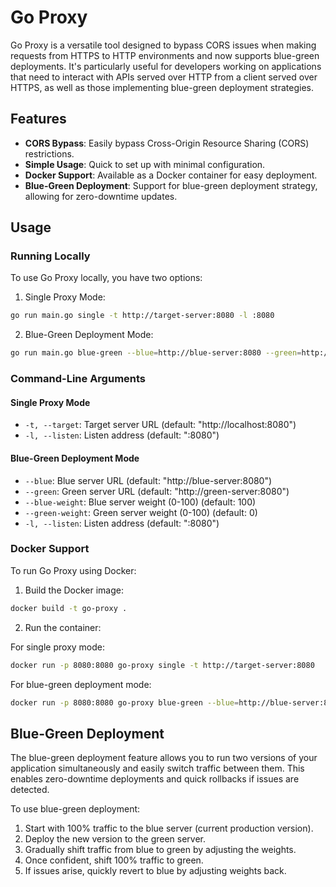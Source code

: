 # Go Proxy

Go Proxy is a versatile tool designed to bypass CORS issues when making requests from HTTPS to HTTP environments and now supports blue-green deployments. It's particularly useful for developers working on applications that need to interact with APIs served over HTTP from a client served over HTTPS, as well as those implementing blue-green deployment strategies.

## Features

- **CORS Bypass**: Easily bypass Cross-Origin Resource Sharing (CORS) restrictions.
- **Simple Usage**: Quick to set up with minimal configuration.
- **Docker Support**: Available as a Docker container for easy deployment.
- **Blue-Green Deployment**: Support for blue-green deployment strategy, allowing for zero-downtime updates.

## Usage

### Running Locally

To use Go Proxy locally, you have two options:

1. Single Proxy Mode:

```bash
go run main.go single -t http://target-server:8080 -l :8080
```

2. Blue-Green Deployment Mode:

```bash
go run main.go blue-green --blue=http://blue-server:8080 --green=http://green-server:8080 --blue-weight=100 --green-weight=0 -l :8080
```

### Command-Line Arguments

#### Single Proxy Mode

- `-t, --target`: Target server URL (default: "http://localhost:8080")
- `-l, --listen`: Listen address (default: ":8080")

#### Blue-Green Deployment Mode

- `--blue`: Blue server URL (default: "http://blue-server:8080")
- `--green`: Green server URL (default: "http://green-server:8080")
- `--blue-weight`: Blue server weight (0-100) (default: 100)
- `--green-weight`: Green server weight (0-100) (default: 0)
- `-l, --listen`: Listen address (default: ":8080")

### Docker Support

To run Go Proxy using Docker:

1. Build the Docker image:

```bash
docker build -t go-proxy .
```

2. Run the container:

For single proxy mode:
```bash
docker run -p 8080:8080 go-proxy single -t http://target-server:8080
```

For blue-green deployment mode:
```bash
docker run -p 8080:8080 go-proxy blue-green --blue=http://blue-server:8080 --green=http://green-server:8080 --blue-weight=100 --green-weight=0
```

## Blue-Green Deployment

The blue-green deployment feature allows you to run two versions of your application simultaneously and easily switch traffic between them. This enables zero-downtime deployments and quick rollbacks if issues are detected.

To use blue-green deployment:

1. Start with 100% traffic to the blue server (current production version).
2. Deploy the new version to the green server.
3. Gradually shift traffic from blue to green by adjusting the weights.
4. Once confident, shift 100% traffic to green.
5. If issues arise, quickly revert to blue by adjusting weights back.